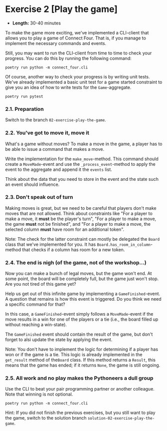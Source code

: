 # Exercise 2 [Play the game]

- **Length:** 30-40 minutes 

To make the game more exciting, we've implemented a CLI-client that allows you
to play a game of Connect Four. That is, if you manage to implement the
necessary commands and events.

Still, you may want to run the CLI-client from time to time to check your
progress. You can do this by running the following command:

```shell
poetry run python -m connect_four.cli
```

Of course, another way to check your progress is by writing unit tests. We've
already implemented a basic unit test for a game started constraint to give you
an idea of how to write tests for the `Game`-aggregate.

```shell
poetry run pytest
```

### 2.1. Preparation

Switch to the branch `02-exercise-play-the-game`.

### 2.2. You've got to move it, move it

What's a game without moves? To make a move in the game, a player has to be able
to issue a command that makes a move.


Write the implementation for the `make_move`-method. This command should create
a `MoveMade`-event and use the `_process_event`-method to apply the event to the
aggregate and append  it the `events` list.


Think about the data that you need to store in the event and the state such an
event should influence.

### 2.3. Don't speak out of turn

Making moves is great, but we need to be careful that players don't make moves
that are not allowed. Think about constraints like "For a player to make a move,
it **must** be the player's turn", "For a player to make a move, the game 
**must** not be finished", and "For a player to make a move, the selected column
**must** have room for an additional token".

Note: The check for the latter constraint can mostly be delegated the `Board`
class that we've implemented for you. It has `Board.has_room_in_column`-method
that checks if a column has room for a new token.

### 2.4. The end is nigh (of the game, not of the workshop...)

Now you can make a bunch of legal moves, but the game won't end. At some point,
the board will be completely full, but the game just won't stop. Are you not
tired of this game yet?

Help us get out of this infinite game by implementing a `GameFinished`-event. A
question that remains is how this event is triggered. Do you think we need a 
specific command for that?

In this case, a `GameFinished`-event simply follows a `MoveMade`-event if the
move results in a win for one of the players or a tie (i.e., the board filled up
without reaching a win-state).

The `GameFinished` event should contain the result of the game, but don't forget
to alsi update the state by applying the event.

Note: You don't have to implement the logic for determining if a player has won
or if the game is a tie. This logic is already implemented in the `get_result`
method of the`Board` class. If this method returns a `Result`, this means that
the game has ended; if it returns `None`, the game is still ongoing.

### 2.5. All work and no play makes the Pythoneers a dull group

Use the CLI to beat your pair programming partner or another colleague. Note
that winning is not optional.

```shell
poetry run python -m connect_four.cli
```

Hint: If you did not finish the previous exercises, but you still want to play
the game, switch to the solution branch `solution-02-exercise-play-the-game`.
